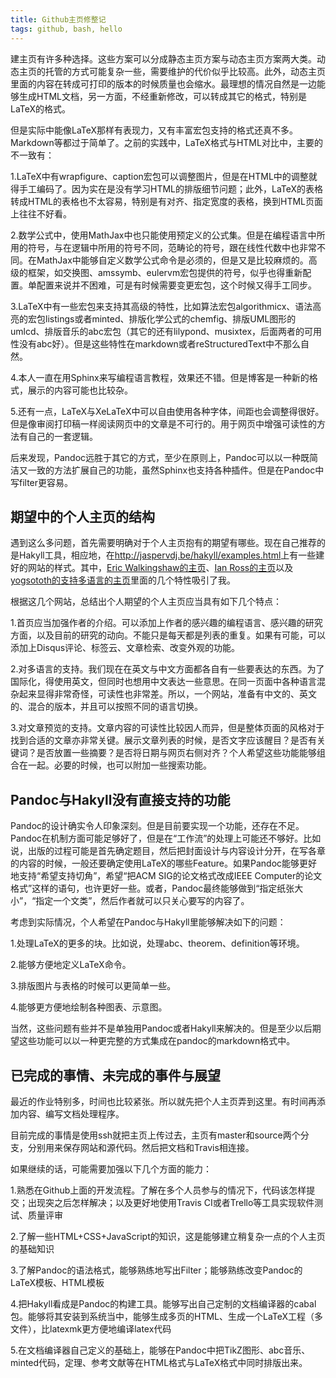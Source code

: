 ```yaml
---
title: Github主页修整记
tags: github, bash, hello
---
```


建主页有许多种选择。这些方案可以分成静态主页方案与动态主页方案两大类。动态主页的托管的方式可能复杂一些，需要维护的代价似乎比较高。此外，动态主页里面的内容在转成可打印的版本的时候质量也会缩水。最理想的情况自然是一边能够生成HTML文档，另一方面，不经重新修改，可以转成其它的格式，特别是LaTeX的格式。

但是实际中能像LaTeX那样有表现力，又有丰富宏包支持的格式还真不多。Markdown等都过于简单了。之前的实践中，LaTeX格式与HTML对比中，主要的不一致有：

1.LaTeX中有wrapfigure、caption宏包可以调整图片，但是在HTML中的调整就得手工编码了。因为实在是没有学习HTML的排版细节问题；此外，LaTeX的表格转成HTML的表格也不太容易，特别是有对齐、指定宽度的表格，换到HTML页面上往往不好看。

2.数学公式中，使用MathJax中也只能使用预定义的公式集。但是在编程语言中所用的符号，与在逻辑中所用的符号不同，范畴论的符号，跟在线性代数中也非常不同。在MathJax中能够自定义数学公式命令是必须的，但是又是比较麻烦的。高级的框架，如交换图、amssymb、eulervm宏包提供的符号，似乎也得重新配置。单配置来说并不困难，可是有时候需要变更宏包，这个时候又得手工同步。

3.LaTeX中有一些宏包来支持其高级的特性，比如算法宏包algorithmicx、语法高亮的宏包listings或者minted、排版化学公式的chemfig、排版UML图形的umlcd、排版音乐的abc宏包（其它的还有lilypond、musixtex，后面两者的可用性没有abc好）。但是这些特性在markdown或者reStructuredText中不那么自然。

4.本人一直在用Sphinx来写编程语言教程，效果还不错。但是博客是一种新的格式，展示的内容可能也比较杂。

5.还有一点，LaTeX与XeLaTeX中可以自由使用各种字体，间距也会调整得很好。但是像审阅打印稿一样阅读网页中的文章是不可行的。用于网页中增强可读性的方法有自己的一套逻辑。

后来发现，Pandoc远胜于其它的方式，至少在原则上，Pandoc可以以一种既简洁又一致的方法扩展自己的功能，虽然Sphinx也支持各种插件。但是在Pandoc中写filter更容易。


## 期望中的个人主页的结构

遇到这么多问题，首先需要明确对于个人主页抱有的期望有哪些。现在自己推荐的是Hakyll工具，相应地，在<http://jaspervdj.be/hakyll/examples.html>上有一些建好的网站的样式。其中，[Eric Walkingshaw的主页](http://web.engr.oregonstate.edu/~walkiner)、[Ian Ross的主页](http://www.skybluetrades.net)以及 [yogsototh的支持多语言的主页](http://yannesposito.com/)里面的几个特性吸引了我。

根据这几个网站，总结出个人期望的个人主页应当具有如下几个特点：

1.首页应当加强作者的介绍。可以添加上作者的感兴趣的编程语言、感兴趣的研究方面，以及目前的研究的动向。不能只是每天都是列表的重复。如果有可能，可以添加上Disqus评论、标签云、文章检索、改变外观的功能。

2.对多语言的支持。我们现在在英文与中文方面都各自有一些要表达的东西。为了国际化，得使用英文，但同时也想用中文表达一些意思。在同一页面中各种语言混杂起来显得非常奇怪，可读性也非常差。所以，一个网站，准备有中文的、英文的、混合的版本，并且可以按照不同的语言切换。

3.对文章预览的支持。文章内容的可读性比较因人而异，但是整体页面的风格对于找到合适的文章亦非常关键。展示文章列表的时候，是否文字应该醒目？是否有关键词？是否放置一些摘要？是否将日期与网页右侧对齐？个人希望这些功能能够组合在一起。必要的时候，也可以附加一些搜索功能。

## Pandoc与Hakyll没有直接支持的功能

Pandoc的设计确实令人印象深刻。但是目前要实现一个功能，还存在不足。Pandoc在机制方面可能足够好了，但是在“工作流”的处理上可能还不够好。比如说，出版的过程可能是首先确定题目，然后把封面设计与内容设计分开，在写各章的内容的时候，一般还要确定使用LaTeX的哪些Feature。如果Pandoc能够更好地支持“希望支持切角”，希望“把ACM SIG的论文格式改成IEEE Computer的论文格式”这样的语句，也许更好一些。或者，Pandoc最终能够做到“指定纸张大小”，“指定一个文类”，然后作者就可以只关心要写的内容了。

考虑到实际情况，个人希望在Pandoc与Hakyll里能够解决如下的问题：

1.处理LaTeX的更多的块。比如说，处理abc、theorem、definition等环境。

2.能够方便地定义LaTeX命令。

3.排版图片与表格的时候可以更简单一些。

4.能够更方便地绘制各种图表、示意图。

当然，这些问题有些并不是单独用Pandoc或者Hakyll来解决的。但是至少以后期望这些功能可以以一种更完整的方式集成在pandoc的markdown格式中。


## 已完成的事情、未完成的事件与展望

最近的作业特别多，时间也比较紧张。所以就先把个人主页弄到这里。有时间再添加内容、编写文档处理程序。

目前完成的事情是使用ssh就把主页上传过去，主页有master和source两个分支，分别用来保存网站和源代码。然后把文档和Travis相连接。

如果继续的话，可能需要加强以下几个方面的能力：

1.熟悉在Github上面的开发流程。了解在多个人员参与的情况下，代码该怎样提交；出现突之后怎样解决；以及更好地使用Travis CI或者Trello等工具实现软件测试、质量评审

2.了解一些HTML+CSS+JavaScript的知识，这是能够建立稍复杂一点的个人主页的基础知识

3.了解Pandoc的语法格式，能够熟练地写出Filter；能够熟练改变Pandoc的LaTeX模板、HTML模板

4.把Hakyll看成是Pandoc的构建工具。能够写出自己定制的文档编译器的cabal包。能够将其安装到系统当中，能够生成多页的HTML、生成一个LaTeX工程（多文件），比latexmk更方便地编译latex代码

5.在文档编译器自己定义的基础上，能够在Pandoc中把TikZ图形、abc音乐、minted代码，定理、参考文献等在HTML格式与LaTeX格式中同时排版出来。
